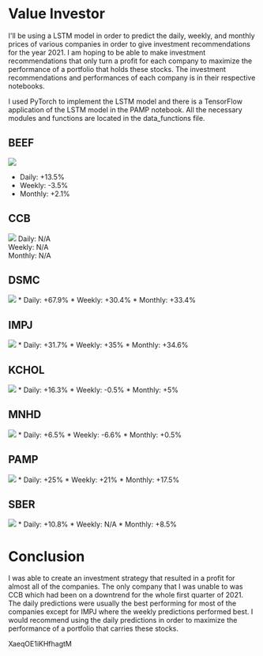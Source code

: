 # Value Investor
 
I'll be using a LSTM model in order to predict the daily, weekly, and monthly prices of various companies in order to give investment recommendations for the year 2021. I am hoping to be able to make investment recommendations that only turn a profit for each company to maximize the performance of a portfolio that holds these stocks. The investment recommendations and performances of each company is in their respective notebooks.

I used PyTorch to implement the LSTM model and there is a TensorFlow application of the LSTM model in the PAMP notebook. All the necessary modules and functions are located in the data_functions file.

## BEEF
<img src='https://i.imgur.com/ME0yA73.jpg'>

- Daily: +13.5%
- Weekly: -3.5%
- Monthly: +2.1%

## CCB
<img src='https://i.imgur.com/2LS2O8W.jpg'>
Daily: N/A <br>
Weekly: N/A <br>
Monthly: N/A <br>

## DSMC
<img src='https://i.imgur.com/f0nxPAm.jpg'>
* Daily: +67.9%
* Weekly: +30.4%
* Monthly: +33.4%

## IMPJ
<img src='https://i.imgur.com/zAlWU7H.jpg'>
* Daily: +31.7%
* Weekly: +35%
* Monthly: +34.6%

## KCHOL
<img src='https://i.imgur.com/F4wyaGZ.jpg'>
* Daily: +16.3%
* Weekly: -0.5%
* Monthly: +5%

## MNHD
<img src='https://i.imgur.com/IrhOzwT.jpg'>
* Daily: +6.5%
* Weekly: -6.6%
* Monthly: +0.5%

## PAMP
<img src='https://i.imgur.com/gFWF8S1.jpg'>
* Daily: +25%
* Weekly: +21%
* Monthly: +17.5%

## SBER
<img src='https://i.imgur.com/NWiL0pt.jpg'>
* Daily: +10.8%
* Weekly: N/A
* Monthly: +8.5%

# Conclusion

I was able to create an investment strategy that resulted in a profit for almost all of the companies. The only company that I was unable to was CCB which had been on a downtrend for the whole first quarter of 2021. The daily predictions were usually the best performing for most of the companies except for IMPJ where the weekly predictions performed best. I would recommend using the daily predictions in order to maximize the performance of a portfolio that carries these stocks.








XaeqOE1iKHfhagtM